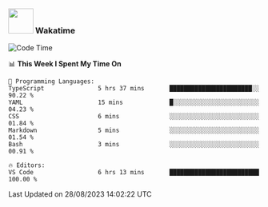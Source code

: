 ### <img src="https://media.giphy.com/media/VgCDAzcKvsR6OM0uWg/giphy.gif" width="50"> Wakatime

  <!--START_SECTION:waka-->
![Code Time](http://img.shields.io/badge/Code%20Time-1%2C439%20hrs%2035%20mins-blue)

📊 **This Week I Spent My Time On** 

```text
💬 Programming Languages: 
TypeScript               5 hrs 37 mins       ███████████████████████░░   90.22 % 
YAML                     15 mins             █░░░░░░░░░░░░░░░░░░░░░░░░   04.23 % 
CSS                      6 mins              ░░░░░░░░░░░░░░░░░░░░░░░░░   01.84 % 
Markdown                 5 mins              ░░░░░░░░░░░░░░░░░░░░░░░░░   01.54 % 
Bash                     3 mins              ░░░░░░░░░░░░░░░░░░░░░░░░░   00.91 % 

🔥 Editors: 
VS Code                  6 hrs 13 mins       █████████████████████████   100.00 % 
```


 Last Updated on 28/08/2023 14:02:22 UTC
<!--END_SECTION:waka-->
